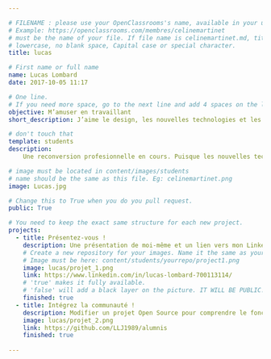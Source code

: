 ```yaml
---

# FILENAME : please use your OpenClassrooms's name, available in your url.
# Example: https://openclassrooms.com/membres/celinemartinet
# must be the name of your file. If file name is celinemartinet.md, title is celinemartinet.
# lowercase, no blank space, Capital case or special character.
title: lucas

# First name or full name
name: Lucas Lombard
date: 2017-10-05 11:17

# One line.
# If you need more space, go to the next line and add 4 spaces on the left, as in 'description'.
objective: M’amuser en travaillant
short_description: J’aime le design, les nouvelles technologies et les interactions. J’aime également apprendre de nouvelles choses !

# don't touch that
template: students
description:
    Une reconversion profesionnelle en cours. Puisque les nouvelles technologies et les interactions me plaisent, il paraît tout indiquer de mêler l'utile à l'agréable en apprenant et fabriquer des applications pour smartphones.

# image must be located in content/images/students
# name should be the same as this file. Eg: celinemartinet.png
image: Lucas.jpg

# Change this to True when you do you pull request.
public: True

# You need to keep the exact same structure for each new project.
projects:
  - title: Présentez-vous !
    description: Une présentation de moi-même et un lien vers mon LinkedIn.
    # Create a new repository for your images. Name it the same as your nickname and profile picture.
    # Image must be here: content/students/yourrepo/project1.png
    image: lucas/projet_1.png
    link: https://www.linkedin.com/in/lucas-lombard-700113114/
    # 'true' makes it fully available.
    # 'false' will add a black layer on the picture. IT WILL BE PUBLIC!
    finished: true
  - title: Intégrez la communauté !
    description: Modifier un projet Open Source pour comprendre le fonctionnement de Git, de Github et des pull requests. 
    image: lucas/projet_2.png
    link: https://github.com/LLJ1989/alumnis
    finished: true
  
---
```

